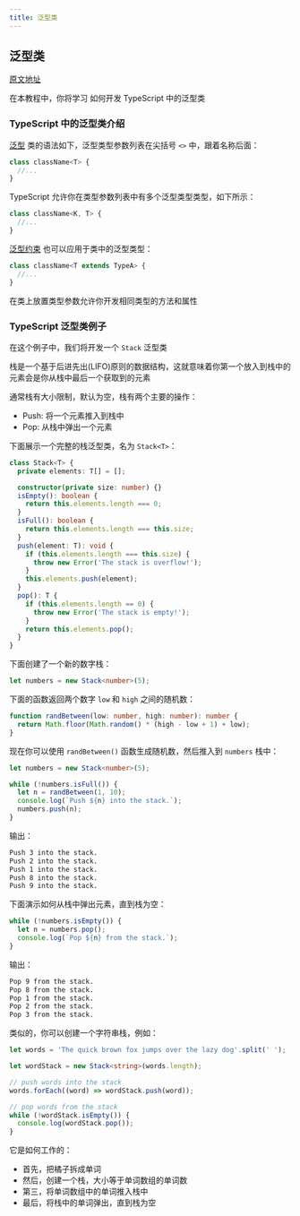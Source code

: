 ```yaml
---
title: 泛型类
---
```


## 泛型类

[原文地址](https://www.typescripttutorial.net/typescript-tutorial/typescript-generic-classes/)

在本教程中，你将学习 如何开发 TypeScript 中的泛型类

### TypeScript 中的泛型类介绍

[泛型](/8-generics/1-generics/) 类的语法如下，泛型类型参数列表在尖括号 `<>` 中，跟着名称后面：

```ts
class className<T> {
  //...
}
```

TypeScript 允许你在类型参数列表中有多个泛型类型类型，如下所示：

```ts
class className<K, T> {
  //...
}
```

[泛型约束](/8-generics/2-generic-constraints/) 也可以应用于类中的泛型类型：

```ts
class className<T extends TypeA> {
  //...
}
```

在类上放置类型参数允许你开发相同类型的方法和属性

### TypeScript 泛型类例子

在这个例子中，我们将开发一个 `Stack` 泛型类

栈是一个基于后进先出(LIFO)原则的数据结构，这就意味着你第一个放入到栈中的元素会是你从栈中最后一个获取到的元素

通常栈有大小限制，默认为空，栈有两个主要的操作：

- Push: 将一个元素推入到栈中
- Pop: 从栈中弹出一个元素

下面展示一个完整的栈泛型类，名为 `Stack<T>`：

```ts
class Stack<T> {
  private elements: T[] = [];

  constructor(private size: number) {}
  isEmpty(): boolean {
    return this.elements.length === 0;
  }
  isFull(): boolean {
    return this.elements.length === this.size;
  }
  push(element: T): void {
    if (this.elements.length === this.size) {
      throw new Error('The stack is overflow!');
    }
    this.elements.push(element);
  }
  pop(): T {
    if (this.elements.length == 0) {
      throw new Error('The stack is empty!');
    }
    return this.elements.pop();
  }
}
```

下面创建了一个新的数字栈：

```ts
let numbers = new Stack<number>(5);
```

下面的函数返回两个数字 `low` 和 `high` 之间的随机数：

```ts
function randBetween(low: number, high: number): number {
  return Math.floor(Math.random() * (high - low + 1) + low);
}
```

现在你可以使用 `randBetween()` 函数生成随机数，然后推入到 `numbers` 栈中：

```ts
let numbers = new Stack<number>(5);

while (!numbers.isFull()) {
  let n = randBetween(1, 10);
  console.log(`Push ${n} into the stack.`);
  numbers.push(n);
}
```

输出：

```sh
Push 3 into the stack.
Push 2 into the stack.
Push 1 into the stack.
Push 8 into the stack.
Push 9 into the stack.
```

下面演示如何从栈中弹出元素，直到栈为空：

```ts
while (!numbers.isEmpty()) {
  let n = numbers.pop();
  console.log(`Pop ${n} from the stack.`);
}
```

输出：

```sh
Pop 9 from the stack.
Pop 8 from the stack.
Pop 1 from the stack.
Pop 2 from the stack.
Pop 3 from the stack.
```

类似的，你可以创建一个字符串栈，例如：

```ts
let words = 'The quick brown fox jumps over the lazy dog'.split(' ');

let wordStack = new Stack<string>(words.length);

// push words into the stack
words.forEach((word) => wordStack.push(word));

// pop words from the stack
while (!wordStack.isEmpty()) {
  console.log(wordStack.pop());
}
```

它是如何工作的：

- 首先，把橘子拆成单词
- 然后，创建一个栈，大小等于单词数组的单词数
- 第三，将单词数组中的单词推入栈中
- 最后，将栈中的单词弹出，直到栈为空

